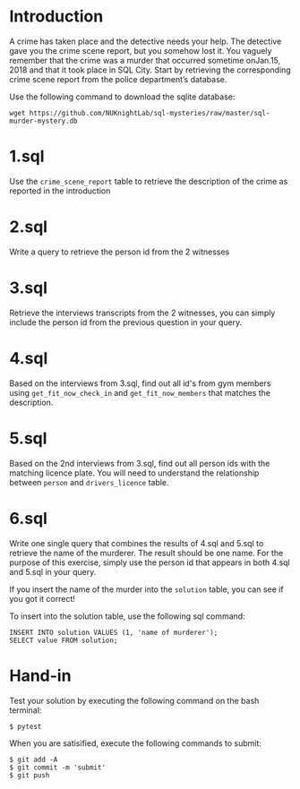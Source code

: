 # Introduction

A crime has taken place and the detective needs your help. The detective gave 
you the crime scene report, but you somehow lost it. You vaguely remember that 
the crime was a ​murder​ that occurred sometime on ​Jan.15, 2018​ and that it took 
place in SQL City. Start by retrieving the corresponding crime scene report from 
the police department’s database.

Use the following command to download the sqlite database:

```
wget https://github.com/NUKnightLab/sql-mysteries/raw/master/sql-murder-mystery.db
```

# 1.sql

Use the `crime_scene_report` table to retrieve the description of the 
crime as reported in the introduction

# 2.sql

Write a query to retrieve the person id from the 2 witnesses

# 3.sql

Retrieve the interviews transcripts from the 2 witnesses, you can simply include the person id from the previous question in your query.

# 4.sql

Based on the interviews from 3.sql, find out all id's from gym members using 
`get_fit_now_check_in` and `get_fit_now_members` that
matches the description.

# 5.sql

Based on the 2nd interviews from 3.sql, find out all person ids with 
the matching licence plate.  You will need to understand the relationship
between `person` and `drivers_licence` table.

# 6.sql

Write one single query that combines the results of 4.sql and 5.sql to retrieve the name
of the murderer.  The result should be one name.  For the 
purpose of this exercise, simply use the person id that appears 
in both 4.sql and 5.sql in your query.

If you insert the name of the murder into the `solution` table, you can 
see if you got it correct!  

To insert into the solution table, use the following sql command:

```
INSERT INTO solution VALUES (1, 'name of murderer');
SELECT value FROM solution;
```

# Hand-in

Test your solution by executing the following command on the bash terminal:

```shell
$ pytest
```

When you are satisified, execute the following commands to submit:

```shell
$ git add -A
$ git commit -m 'submit'
$ git push
```
